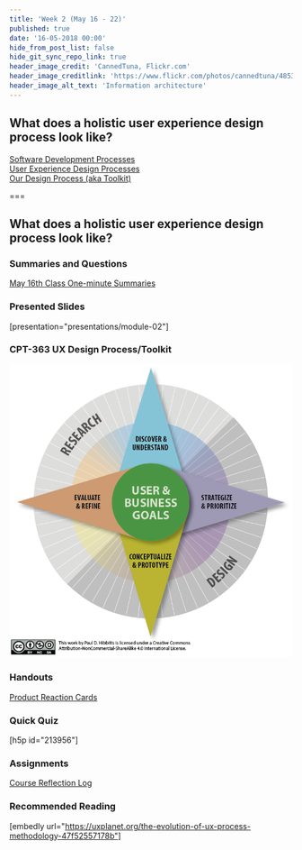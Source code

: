 ```yaml
---
title: 'Week 2 (May 16 - 22)'
published: true
date: '16-05-2018 00:00'
hide_from_post_list: false
hide_git_sync_repo_link: true
header_image_credit: 'CannedTuna, Flickr.com'
header_image_creditlink: 'https://www.flickr.com/photos/cannedtuna/4853380320/'
header_image_alt_text: 'Information architecture'
---
```


## What does a holistic user experience design process look like?
[Software Development Processes](../../presentations/module-02?target=_blank#/module-02-4)  
[User Experience Design Processes](../../presentations/module-02?target=_blank#/module-02-5)  
[Our Design Process (aka Toolkit)](../../presentations/module-02?target=_blank#/module-02-6)  

===

## **What does a holistic user experience design process look like?**

### Summaries and Questions  
[May 16th Class One-minute Summaries](https://sso.canvaslms.com/courses/1413912/assignments/9519525)

### Presented Slides  
[presentation="presentations/module-02"]

### CPT-363 UX Design Process/Toolkit
![CPT-363 UX Design Process/Toolkit Diagram](ux-design-process-v4.png)

### Handouts
[Product Reaction Cards](https://sso.canvaslms.com/courses/1413912/files/folder/Handouts/Product%20Reaction%20Cards)  

### Quick Quiz
[h5p id="213956"]

### Assignments
[Course Reflection Log](https://sso.canvaslms.com/courses/1413912/assignments/9519528)  

### Recommended Reading  
[embedly url="https://uxplanet.org/the-evolution-of-ux-process-methodology-47f52557178b"]
